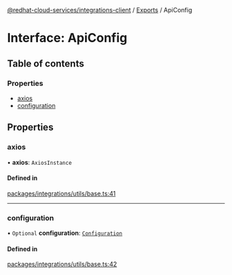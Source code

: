 [@redhat-cloud-services/integrations-client](../README.md) / [Exports](../modules.md) / ApiConfig

# Interface: ApiConfig

## Table of contents

### Properties

- [axios](ApiConfig.md#axios)
- [configuration](ApiConfig.md#configuration)

## Properties

### axios

• **axios**: `AxiosInstance`

#### Defined in

[packages/integrations/utils/base.ts:41](https://github.com/mkholjuraev/javascript-clients/blob/master/packages/integrations/utils/base.ts#L41)

___

### configuration

• `Optional` **configuration**: [`Configuration`](../classes/Configuration.md)

#### Defined in

[packages/integrations/utils/base.ts:42](https://github.com/mkholjuraev/javascript-clients/blob/master/packages/integrations/utils/base.ts#L42)
